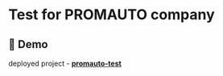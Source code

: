 # Test for PROMAUTO company

## 👀 Demo

deployed project - **[promauto-test](https://promauto-test.vercel.app/)**
